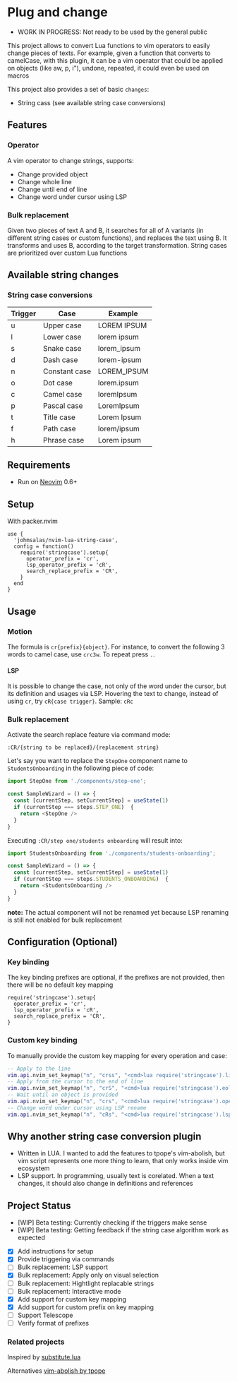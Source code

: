 # Plug and change

- WORK IN PROGRESS: Not ready to be used by the general public

This project allows to convert Lua functions to vim operators to easily change pieces of texts. For example, given a function that converts to camelCase, with this plugin, it can be a vim operator that could be applied on objects (like aw, p, i"), undone, repeated, it could even be used on macros 

This project also provides a set of basic `changes`:
 - String cass (see available string case conversions)

## Features

### Operator

A vim operator to change strings, supports:

- Change provided object
- Change whole line
- Change until end of line
- Change word under cursor using LSP

### Bulk replacement

Given two pieces of text A and B, it searches for all of A variants (in different string cases or custom functions), and replaces the text using B. It transforms and uses B, according to the target transformation. String cases are prioritized over custom Lua functions

## Available string changes

### String case conversions

| Trigger |      Case     | Example     |
|---------|---------------|-------------|
|    u    | Upper case    | LOREM IPSUM |
|    l    | Lower case    | lorem ipsum |
|    s    | Snake case    | lorem_ipsum |
|    d    | Dash case     | lorem-ipsum |
|    n    | Constant case | LOREM_IPSUM |
|    o    | Dot case      | lorem.ipsum |
|    c    | Camel case    | loremIpsum  |
|    p    | Pascal case   | LoremIpsum  |
|    t    | Title case    | Lorem Ipsum |
|    f    | Path case     | lorem/ipsum |
|    h    | Phrase case   | Lorem ipsum |

## Requirements

* Run on [Neovim](https://neovim.io/) 0.6+

## Setup

With packer.nvim

```
use {
  'johmsalas/nvim-lua-string-case',
  config = function()
    require('stringcase').setup{
      operator_prefix = 'cr',
      lsp_operator_prefix = 'cR',
      search_replace_prefix = 'CR',
    }
  end
}
```

## Usage

### Motion

The formula is `cr{prefix}{object}`. For instance, to convert the following 3 words to camel case, use `crc3w`. To repeat press `.`.

#### LSP

It is possible to change the case, not only of the word under the cursor, but its definition and usages via LSP. Hovering the text to change, instead of using `cr`, try `cR{case trigger}`. Sample: `cRc`

### Bulk replacement

Activate the search replace feature via command mode:

`:CR/{string to be replaced}/{replacement string}` <enter>

Let's say you want to replace the `StepOne` component name to `StudentsOnboarding` in the following piece of code:

```javascript
import StepOne from './components/step-one';

const SampleWizard = () => {
  const [currentStep, setCurrentStep] = useState(1)
  if (currentStep === steps.STEP_ONE)  {
    return <StepOne />
  }
}
```

Executing `:CR/step one/students onboarding` will result into:

```javascript
import StudentsOnboarding from './components/students-onboarding';

const SampleWizard = () => {
  const [currentStep, setCurrentStep] = useState(1)
  if (currentStep === steps.STUDENTS_ONBOARDING)  {
    return <StudentsOnboarding />
  }
}
```

**note:** The actual component will not be renamed yet because LSP renaming is still not enabled for bulk replacement

## Configuration (Optional)

### Key binding

The key binding prefixes are optional, if the prefixes are not provided, then there will be no default key mapping

```
require('stringcase').setup{
  operator_prefix = 'cr',
  lsp_operator_prefix = 'cR',
  search_replace_prefix = 'CR',
}
```

### Custom key binding

To manually provide the custom key mapping for every operation and case:

```lua
-- Apply to the line
vim.api.nvim_set_keymap("n", "crss", "<cmd>lua require('stringcase').line('snake_case')<cr>", { noremap = true })
-- Apply from the cursor to the end of line
vim.api.nvim_set_keymap("n", "crS", "<cmd>lua require('stringcase').eol('snake_case')<cr>", { noremap = true })
-- Wait until an object is provided
vim.api.nvim_set_keymap("n", "crs", "<cmd>lua require('stringcase').operator('snake_case')<cr>", { noremap = true })
-- Change word under cursor using LSP rename
vim.api.nvim_set_keymap("n", "cRs", "<cmd>lua require('stringcase').lsp_rename('snake_case')<cr>", { noremap = true })
```

## Why another string case conversion plugin

* Written in LUA. I wanted to add the features to tpope's vim-abolish, but vim script represents one more thing to learn, that only works inside vim ecosystem
* LSP support. In programming, usually text is corelated. When a text changes, it should also change in definitions and references

## Project Status

* [WIP] Beta testing: Currently checking if the triggers make sense
* [WIP] Beta testing: Getting feedback if the string case algorithm work as expected
* [x] Add instructions for setup
* [x] Provide triggering via commands
* [ ] Bulk replacement: LSP support
* [x] Bulk replacement: Apply only on visual selection
* [ ] Bulk replacement: Hightlight replacable strings
* [ ] Bulk replacement: Interactive mode
* [x] Add support for custom key mapping
* [x] Add support for custom prefix on key mapping
* [ ] Support Telescope
* [ ] Verify format of prefixes

### Related projects

Inspired by [substitute.lua](https://github.com/gbprod/substitute.nvim)

Alternatives
[vim-abolish by tpope](https://github.com/tpope/vim-abolish)
